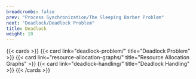 ```yaml
---
breadcrumbs: false
prev: "Process Synchronization/The Sleeping Barber Problem"
next: "Deadlock/Deadlock Problem"
title: Deadlock
weight: 10
---
```

{{< cards >}}
    {{< card link="deadlock-problem/" title="Deadlock Problem" >}}
    {{< card link="resource-allocation-graphs/" title="Resource Allocation Graphs" >}}
    {{< card link="deadlock-handling/" title="Deadlock Handling" >}}
{{< /cards >}}
